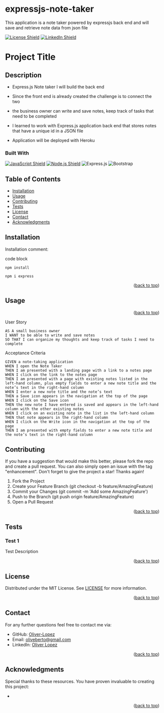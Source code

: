 # expressjs-note-taker
This application is a note taker powered by expressjs back end and will save and retrieve note data from json file

<p id="readme-top"></p>

[![License Shield](https://img.shields.io/badge/License-MIT-success?style=for-the-badge)](./LICENSE)    [![LinkedIn Shield](https://img.shields.io/badge/LinkedIn-555555?style=for-the-badge&logo=linkedin)](https://www.linkedin.com/in/oliver-lopez78/)

# Project Title

## Description

- Express.js Note taker I will build the back end 

- Since the front end is already created the challenge is to connect the two 

- the business owner can write and save notes, keep track of tasks that need to be completed   

- I learned to work with Express.js application back end that stores notes that have a unique id in a JSON file

- Application will be deployed with Heroku

### Built With

[![JavaScript Shield](https://img.shields.io/badge/JavaScript-F7DF1E?&style=for-the-badge&logo=javascript&logoColor=272727)](https://developer.mozilla.org/en-US/docs/Web/JavaScript)   [![Node.js Shield](https://img.shields.io/badge/Node.js-339933?&style=for-the-badge&logo=node.js&logoColor=white)](https://nodejs.org/en/)  ![Express.js](https://img.shields.io/badge/express.js-%23404d59.svg?style=for-the-badge&logo=express&logoColor=%2361DAFB)   ![Bootstrap](https://img.shields.io/badge/bootstrap-%23563D7C.svg?style=for-the-badge&logo=bootstrap&logoColor=white)

## Table of Contents
- [Installation](#installation)
- [Usage](#usage)
- [Contributing](#contributing)
- [Tests](#tests)
- [License](#license)
- [Contact](#contact)
- [Acknowledgments](#acknowledgments)

## Installation
Installation comment: 

code block
```
npm install
```
```
npm i express
```

<p align="right">(<a href="#readme-top">back to top</a>)</p>

## Usage

<p align="right">(<a href="#readme-top">back to top</a>)</p>

User Story
```
AS A small business owner
I WANT to be able to write and save notes
SO THAT I can organize my thoughts and keep track of tasks I need to complete
```
Acceptance Criteria
```
GIVEN a note-taking application
WHEN I open the Note Taker
THEN I am presented with a landing page with a link to a notes page
WHEN I click on the link to the notes page
THEN I am presented with a page with existing notes listed in the left-hand column, plus empty fields to enter a new note title and the note’s text in the right-hand column
WHEN I enter a new note title and the note’s text
THEN a Save icon appears in the navigation at the top of the page
WHEN I click on the Save icon
THEN the new note I have entered is saved and appears in the left-hand column with the other existing notes
WHEN I click on an existing note in the list in the left-hand column
THEN that note appears in the right-hand column
WHEN I click on the Write icon in the navigation at the top of the page
THEN I am presented with empty fields to enter a new note title and the note’s text in the right-hand column
```
## Contributing
If you have a suggestion that would make this better, please fork the repo and create a pull request. You can also simply open an issue with the tag "enhancement". Don't forget to give the project a star! Thanks again!

1. Fork the Project
2. Create your Feature Branch (git checkout -b feature/AmazingFeature)
3. Commit your Changes (git commit -m 'Add some AmazingFeature')
4. Push to the Branch (git push origin feature/AmazingFeature)
5. Open a Pull Request
<p align="right">(<a href="#readme-top">back to top</a>)</p>

## Tests

### Test 1
Test Description
<p align="right">(<a href="#readme-top">back to top</a>)</p>

## License

Distributed under the MIT License. See [LICENSE](./LICENSE) for more information.
<p align="right">(<a href="#readme-top">back to top</a>)</p>

## Contact

For any further questions feel free to contact me via:
- GitHub: [Oliver-Lopez](https://github.com/)
- Email: [oliveberto@gmail.com](mailto:oliverberto@gmail.com)
- LinkedIn: [Oliver Lopez](https://www.linkedin.com/in/oliver-lopez78/)
<p align="right">(<a href="#readme-top">back to top</a>)</p>

## Acknowledgments

Special thanks to these resources. You have proven invaluable to creating this project:
- []()
<p align="right">(<a href="#readme-top">back to top</a>)</p>